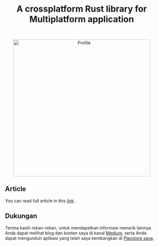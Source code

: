 <h1 align="center">A crossplatform Rust library for Multiplatform application</h1> <br>
<p align="center">
    <a href="https://medium.com/@fdimarh">
        <img alt="Profile" title="Profile" src="https://avatars2.githubusercontent.com/u/16381419?s=400&u=573f4ff06bec289d53ccac8468ee45c163b62bd1&v=4" width="450">
    </a>
</p>

## Article

You can read full article in this [link](https://fdimarh.medium.com/creating-rust-module-for-multiplatform-application-b16725296d56) .

## Dukungan

Terima kasih rekan-rekan, untuk mendapatkan informasi menarik lainnya Anda dapat melihat blog dan konten saya di kanal [Medium](https://medium.com/@fdimarh), serta Anda dapat mengunduh aplikasi yang telah saya kembangkan di [Playstore saya](https://play.google.com/store/apps/developer?id=Ngecamp+Indonesia).